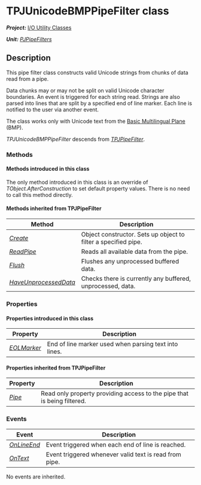 # TPJUnicodeBMPPipeFilter class

***Project:*** [I/O Utility Classes](../API.md)

***Unit:*** [_PJPipeFilters_](./PJPipeFilters.md)

## Description

This pipe filter class constructs valid Unicode strings from chunks of data read from a pipe.

Data chunks may or may not be split on valid Unicode character boundaries. An event is triggered for each string read. Strings are also parsed into lines that are split by a specified end of line marker. Each line is notified to the user via another event.

The class works only with Unicode text from the [Basic Multilingual Plane](http://en.wikipedia.org/wiki/Basic_Multilingual_Plane#Basic_Multilingual_Plane.md) (BMP).

_TPJUnicodeBMPPipeFilter_ descends from [_TPJPipeFilter_](./TPJPipeFilter.md).

### Methods

#### Methods introduced in this class

The only method introduced in this class is an override of _TObject.AfterConstruction_ to set default property values. There is no need to call this method directly.

#### Methods inherited from TPJPipeFilter

| Method | Description |
|--------|-------------|
| [_Create_](./TPJPipeFilter-Create.md) | Object constructor. Sets up object to filter a specified pipe. |
| [_ReadPipe_](./TPJUnicodeBMPPipeFilter-ReadPipe.md) | Reads all available data from the pipe. |
| [_Flush_](./TPJUnicodeBMPPipeFilter-Flush.md) | Flushes any unprocessed buffered data. |
| [_HaveUnprocessedData_](./TPJPipeFilter-HaveUnprocessedData.md) | Checks there is currently any buffered, unprocessed, data. |

### Properties

#### Properties introduced in this class

| Property | Description |
|----------|-------------|
| [_EOLMarker_](./TPJUnicodeBMPPipeFilter-EOLMarker.md) | End of line marker used when parsing text into lines. |

#### Properties inherited from TPJPipeFilter

| Property | Description |
|----------|-------------|
| [_Pipe_](./TPJPipeFilter-Pipe.md) | Read only property providing access to the pipe that is being filtered. |

### Events

| Event | Description |
|-------|-------------|
| [_OnLineEnd_](./TPJUnicodeBMPPipeFilter-OnLineEnd.md) | Event triggered when each end of line is reached. |
| [_OnText_](./TPJUnicodeBMPPipeFilter-OnText.md) | Event triggered whenever valid text is read from pipe. |

No events are inherited.
